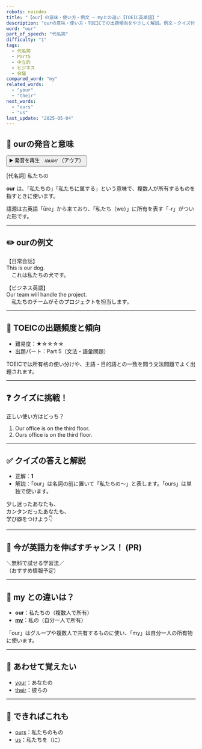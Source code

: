 ```yaml
---
robots: noindex
title: "【our】の意味・使い方・例文 ― myとの違い【TOEIC英単語】"
description: "ourの意味・使い方・TOEICでの出題傾向をやさしく解説。例文・クイズ付きでmyとの違いもわかりやすく学べます。"
word: "our"
part_of_speech: "代名詞"
difficulty: "1"
tags:
  - 代名詞
  - Part5
  - 中立的
  - ビジネス
  - 会議
compared_word: "my"
related_words:
  - "your"
  - "their"
next_words:
  - "ours"
  - "us"
last_update: "2025-05-04"
---
```


## 🔰 ourの発音と意味

<button class="play-audio" onclick="playTTS('our')">
  <span class="play-audio-main">
    ▶️ 発音を再生　/aʊər/
  </span>
  <span class="play-audio-sub">
    （アウア）
  </span>
</button>

[代名詞] 私たちの

**our** は、「私たちの」「私たちに属する」という意味で、複数人が所有するものを指すときに使います。

語源は古英語「ūre」から来ており、「私たち（we）」に所有を表す「-r」がついた形です。

---

## ✏️ ourの例文

【日常会話】  
This is our dog.  
　これは私たちの犬です。

【ビジネス英語】  
Our team will handle the project.  
　私たちのチームがそのプロジェクトを担当します。

---

## 🎯 TOEICの出題頻度と傾向

- 難易度：★☆☆☆☆
- 出題パート：Part 5（文法・語彙問題）

TOEICでは所有格の使い分けや、主語・目的語との一致を問う文法問題でよく出題されます。

---

## ❓ クイズに挑戦！

正しい使い方はどっち？

1. Our office is on the third floor.  
2. Ours office is on the third floor.

---

## ✅ クイズの答えと解説

- 正解：**1**
- 解説：「our」は名詞の前に置いて「私たちの～」と表します。「ours」は単独で使います。

少し迷ったあなたも、  
カンタンだったあなたも、  
学び癖をつけよう👇️

---

## 🚀 今が英語力を伸ばすチャンス！ (PR)

<div class="info-center">
＼無料で試せる学習法／<br>  
（おすすめ情報予定）
</div>

---

## 🤔  my との違いは？

- **our**：私たちの（複数人で所有）
- **[my](/word/my/)**：私の（自分一人で所有）

「our」はグループや複数人で共有するものに使い、「my」は自分一人の所有物に使います。

---

## 🧩 あわせて覚えたい

- [your](/word/your/)：あなたの
- [their](/word/their/)：彼らの

---

## 📖 できればこれも

- [ours](/word/ours/)：私たちのもの
- [us](/word/us/)：私たちを（に）

<!-- cvid: aid28_bid02 -->
